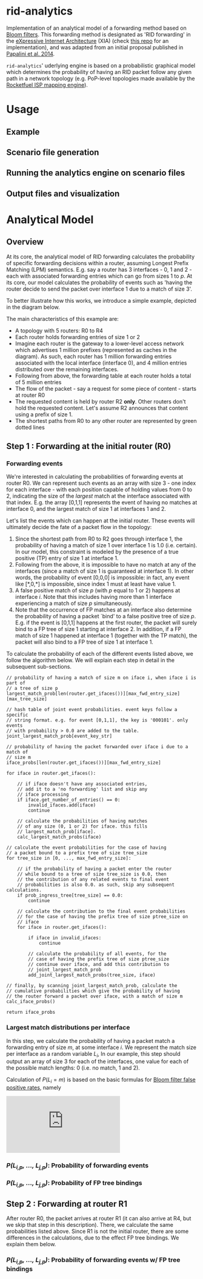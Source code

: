 <a name="sec:intro"></a>
# rid-analytics

Implementation of an analytical model of a forwarding method based on [Bloom filters](https://en.wikipedia.org/wiki/Bloom_filter). This forwarding method is designated as 'RID forwarding' in the [eXpressive Internet Architecture](http://www.cs.cmu.edu/~xia/resources/Documents/XIA-nsdi.pdf) (XIA) (check [this repo](https://github.com/adamiaonr/xia-core/tree/xia-v2-rids) for an implementation), and was adapted from an initial proposal published in [Papalini et al. 2014](http://nis-ita.org/ITA_static/attachments/2791/icn8945.pdf).

`rid-analytics`' uderlying engine is based on a probabilistic graphical model which determines the probability of having an RID packet follow any given path in a network topology (e.g. PoP-level topologies made available by the [Rocketfuel ISP mapping engine](http://research.cs.washington.edu/networking/rocketfuel/)).

<a name="sec:usage"></a>
# Usage

<a name="subsec:scn"></a>
## Example

<a name="subsec:run"></a>
## Scenario file generation

## Running the analytics engine on scenario files

## Output files and visualization

<a name="sec:analytical-model"></a>
# Analytical Model

<a name="subsec:analytical-model-overview"></a>
## Overview

At its core, the analytical model of RID forwarding calculates the probability of specific forwarding decisions within a router, assuming Longest Prefix Matching (LPM) semantics. E.g. say a router has 3 interfaces - 0, 1 and 2 - each with associated forwarding entries which can go from sizes 1 to *p*. At its core, our model calculates the probability of events such as 'having the router decide to send the packet over interface 1 due to a match of size 3'.

To better illustrate how this works, we introduce a simple example, depicted in the diagram below. 

The main characteristics of this example are:
* A topology with 5 routers: R0 to R4
* Each router holds forwarding entries of size 1 or 2 
* Imagine each router is the gateway to a lower-level access network which advertises 1 million prefixes (represented as caches in the diagram). As such, each router has 1 million forwarding entries associated with the local interface (interface 0), and 4 million entries distributed over the remaining interfaces.
* Following from above, the forwarding table at each router holds a total of 5 million entries
* The flow of the packet - say a request for some piece of content - starts at router R0
* The requested content is held by router R2 **only**. Other routers don't hold the requested content. Let's assume R2 announces that content using a prefix of size 1.
* The shortest paths from R0 to any other router are represented by green dotted lines

<a name="subsec:analytical-model-step-1"></a>
## Step 1 : Forwarding at the initial router (R0)

### Forwarding events

We're interested in calculating the probabilities of forwarding events at router R0. We can represent such events as an array with size 3 - one index for each interface - with each position capable of holding values from 0 to 2, indicating the size of the *largest* match at the interface associated with that index. E.g. the array \[0,1,1\] represents the event of having no matches at interface 0, and the largest match of size 1 at interfaces 1 and 2.

Let's list the events which can happen at the initial router. These events will ultimately decide the fate of a packet flow in the topology:
1. Since the shortest path from R0 to R2 goes through interface 1, the probability of having a match of size 1 over interface 1 is 1.0 (i.e. certain). In our model, this constraint is modeled by the presence of a true positive (TP) entry of size 1 at interface 1.
2. Following from the above, it is impossible to have no match at any of the interfaces (since a match of size 1 is guaranteed at interface 1). In other words, the probability of event \[0,0,0\] is impossible: in fact, any event like \[\*,0,\*\] is impossible, since index 1 must at least have value 1. 
3. A false positive match of size *p* (with *p* equal to 1 or 2) happens at interface *i*. Note that this includes having more than 1 interface experiencing a match of size *p* simultaneously.
4. Note that the occurrence of FP matches at an interface also determine the probability of having a packet `bind' to a false positive tree of size *p*. E.g. if the event is \[0,1,1\] happens at the first router, the packet will surely bind to a FP tree of size 1 starting at interface 2. In addition, if a FP match of size 1 happened at interface 1 (together with the TP match), the packet will also bind to a FP tree of size 1 at interface 1.

To calculate the probability of each of the different events listed above, we follow the algorithm below. We will explain each step in detail in the subsequent sub-sections.

```
// probability of having a match of size m on iface i, when iface i is part of 
// a tree of size p
largest_match_prob[len(router.get_ifaces())][max_fwd_entry_size][max_tree_size]

// hash table of joint event probabilities. event keys follow a specific 
// string format. e.g. for event [0,1,1], the key is '000101'. only events 
// with probability > 0.0 are added to the table.
joint_largest_match_prob[event_key_str]

// probability of having the packet forwarded over iface i due to a match of 
// size m
iface_probs[len(router.get_ifaces())][max_fwd_entry_size]

for iface in router.get_ifaces():
    
    // if iface doesn't have any associated entries,
    // add it to a 'no forwarding' list and skip any 
    // iface processing
    if iface.get_number_of_entries() == 0:
        invalid_ifaces.add(iface)
        continue

    // calculate the probabilities of having matches 
    // of any size (0, 1 or 2) for iface. this fills 
    // largest_match_prob[iface].
    calc_largest_match_probs(iface)

// calculate the event probabilities for the case of having 
// a packet bound to a prefix tree of size tree_size
for tree_size in [0, ..., max_fwd_entry_size]:

    // if the probability of having a packet enter the router 
    // while bound to a tree of size tree_size is 0.0, then 
    // the contribution of any related events to final event 
    // probabilities is also 0.0. as such, skip any subsequent calculations. 
    if prob_ingress_tree[tree_size] == 0.0:
        continue

    // calculate the contribution to the final event probabilities 
    // for the case of having the prefix tree of size ptree_size on 
    // iface
    for iface in router.get_ifaces():

        if iface in invalid_ifaces:
            continue

        // calculate the probability of all events, for the 
        // case of having the prefix tree of size ptree_size 
        // continue over iface, and add this contribution to 
        // joint_largest_match_prob
        add_joint_largest_match_probs(tree_size, iface)

// finally, by scanning joint_largest_match_prob, calculate the 
// cumulative probabilities which give the probability of having 
// the router forward a packet over iface, with a match of size m
calc_iface_probs()

return iface_probs
```

### Largest match distributions per interface

In this step, we calculate the probability of having a packet match a forwarding entry of size *m*, at some interface *i*. We represent the match size per interface as a random variable *L<sub>i</sub>*, In our example, this step should output an array of size 3 for each of the interfaces, one value for each of the possible match lengths: 0 (i.e. no match, 1 and 2).

Calculation of $P(L_{i} = m)$ is based on the basic formulas for [Bloom filter false positive rates](https://en.wikipedia.org/wiki/Bloom_filter), namely

![equation](http://www.sciweavers.org/tex2img.php?eq=1%2Bsin%28mc%5E2%29&bc=White&fc=Black&im=jpg&fs=12&ff=arev&edit=)


### *P(L<sub>i,p</sub>, ..., L<sub>j,p</sub>)*: Probability of forwarding events

### *P(L<sub>i,p</sub>, ..., L<sub>j,p</sub>)*: Probability of FP tree bindings

<a name="subsec:analytical-model-step-2"></a>
## Step 2 : Forwarding at router R1

After router R0, the packet arrives at router R1 (it can also arrive at R4, but we skip that step in this description). There, we calculate the same probabilities listed above. Since R1 is not the initial router, there are some differences in the calculations, due to the effect FP tree bindings. We explain them below.

### *P(L<sub>i,p</sub>, ..., L<sub>j,p</sub>)*: Probability of forwarding events w/ FP tree bindings

